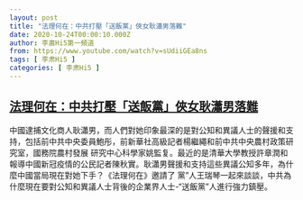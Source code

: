 ```yaml
---
layout: post
title: "法理何在：中共打壓「送飯黨」俠女耿瀟男落難"
date: 2020-10-24T00:00:10.000Z
author: 李肅Hi5第一頻道
from: https://www.youtube.com/watch?v=sUdiiGEa8ns
tags: [ 李肃Hi5 ]
categories: [ 李肃Hi5 ]
---
```

<!--1603497610000-->
[法理何在：中共打壓「送飯黨」俠女耿瀟男落難](https://www.youtube.com/watch?v=sUdiiGEa8ns)
------

<div>
中國逮捕文化商人耿瀟男，而人們對她印象最深的是對公知和異議人士的聲援和支持，包括前中共中央委員鮑彤，前新華社高級記者楊繼繩和前中共中央農村政策研究室，國務院農村發展 研究中心科學家姚監复。最近的是清華大學教授許章潤和報導中國新冠疫情的公民記者陳秋實。耿瀟男聲援和支持這些異議公知多年，為什麼中國當局現在對她下手？《法理何在》邀請了 黨”人王瑞琴一起來談談，中共為什麼現在要對公知和異議人士背後的企業界人士-“送飯黨”人進行強力鎮壓。
</div>
